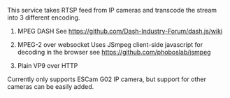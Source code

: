 This service takes RTSP feed from IP cameras and transcode the stream into 3 different encoding.

1. MPEG DASH 
See https://github.com/Dash-Industry-Forum/dash.js/wiki

2. MPEG-2 over websocket
Uses JSmpeg client-side javascript for decoding in the browser
see https://github.com/phoboslab/jsmpeg

3. Plain VP9 over HTTP

Currently only supports ESCam G02 IP camera, but support for other cameras can be easily added.
